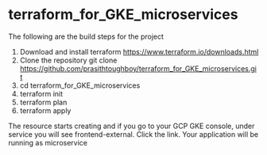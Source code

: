 # terraform_for_GKE_microservices

The following are the build steps for the project

1. Download and install terraform
https://www.terraform.io/downloads.html
2. Clone the repository
git clone https://github.com/prasithtoughboy/terraform_for_GKE_microservices.git
3. cd terraform_for_GKE_microservices
4. terraform init
5. terraform plan
6. terraform apply

The resource starts creating and if you go to your GCP GKE console, under service you will see frontend-external. Click the link. Your application will be running as microservice
